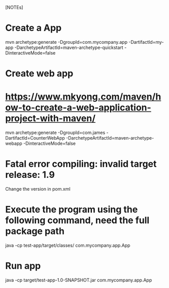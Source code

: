 [NOTEs]

# Create a App
mvn archetype:generate -DgroupId=com.mycompany.app -DartifactId=my-app -DarchetypeArtifactId=maven-archetype-quickstart -DinteractiveMode=false

# Create web app
# https://www.mkyong.com/maven/how-to-create-a-web-application-project-with-maven/
mvn archetype:generate -DgroupId=com.james -DartifactId=CounterWebApp -DarchetypeArtifactId=maven-archetype-webapp -DinteractiveMode=false

# Fatal error compiling: invalid target release: 1.9
Change the version in pom.xml

# Execute the program using the following command, need the full package path
java -cp test-app/target/classes/ com.mycompany.app.App

# Run app
java -cp target/test-app-1.0-SNAPSHOT.jar com.mycompany.app.App

